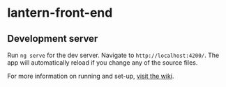 # lantern-front-end

## Development server

Run `ng serve` for the dev server. Navigate to `http://localhost:4200/`. The app will automatically reload if you change any of the source files.

For more information on running and set-up, [visit the wiki](https://github.com/onc-healthit/lantern-front-end/wiki).
